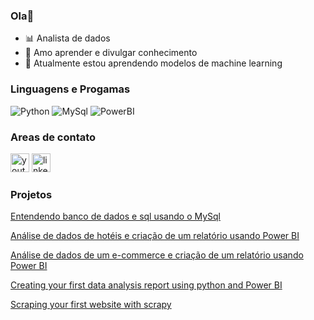 ### Ola👋

- 📊 Analista de dados
- 📗 Amo aprender e divulgar conhecimento
- 🤖 Atualmente estou aprendendo modelos de machine learning

### Linguagens e Progamas

![Python](https://img.shields.io/badge/Python-FFD43B?style=for-the-badge&logo=python&logoColor=blue)
![MySql](https://img.shields.io/badge/MySQL-005C84?style=for-the-badge&logo=mysql&logoColor=white)
![PowerBI](https://img.shields.io/badge/PowerBI-F2C811?style=for-the-badge&logo=Power%20BI&logoColor=white)

### Areas de contato

[<img src='https://img.shields.io/badge/YouTube-FF0000?style=for-the-badge&logo=youtube&logoColor=white' alt='youtube' height='30'>](https://www.youtube.com/channel/UCsZnZtAaDOMmyWLaSnc06yg)
[<img src='https://img.shields.io/badge/LinkedIn-0077B5?style=for-the-badge&logo=linkedin&logoColor=white' alt='linkedin' height='30'>](https://www.linkedin.com/in/matheus-silveira-69b597208/)


### Projetos

[Entendendo banco de dados e sql usando o MySql](https://www.youtube.com/playlist?list=PLP-YI_e9x5kcg1M-uzIpfg8_aS2tSrM0o)

[Análise de dados de hotéis e criação de um relatório usando Power BI](https://www.youtube.com/playlist?list=PLP-YI_e9x5kcsuqMkPFw8tdGiCntcARif)

[Análise de dados de um e-commerce e criação de um relatório usando Power BI](https://www.youtube.com/playlist?list=PLP-YI_e9x5kciZZ4FHfsh8ZRtBFeCF3E6)

[Creating your first data analysis report using python and Power BI](https://medium.com/@sammatheus17/creating-your-first-data-analysis-report-using-python-and-power-bi-8c64b8dbe988)

[Scraping your first website with scrapy](https://medium.com/@sammatheus17/scraping-your-first-website-with-scrapy-a2d2488ed2cd)


